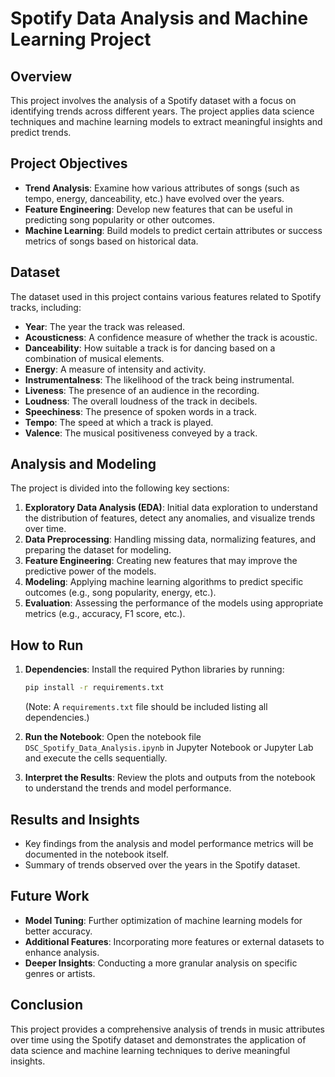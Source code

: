 # Spotify Data Analysis and Machine Learning Project

## Overview

This project involves the analysis of a Spotify dataset with a focus on identifying trends across different years. The project applies data science techniques and machine learning models to extract meaningful insights and predict trends.

## Project Objectives

- **Trend Analysis**: Examine how various attributes of songs (such as tempo, energy, danceability, etc.) have evolved over the years.
- **Feature Engineering**: Develop new features that can be useful in predicting song popularity or other outcomes.
- **Machine Learning**: Build models to predict certain attributes or success metrics of songs based on historical data.

## Dataset

The dataset used in this project contains various features related to Spotify tracks, including:

- **Year**: The year the track was released.
- **Acousticness**: A confidence measure of whether the track is acoustic.
- **Danceability**: How suitable a track is for dancing based on a combination of musical elements.
- **Energy**: A measure of intensity and activity.
- **Instrumentalness**: The likelihood of the track being instrumental.
- **Liveness**: The presence of an audience in the recording.
- **Loudness**: The overall loudness of the track in decibels.
- **Speechiness**: The presence of spoken words in a track.
- **Tempo**: The speed at which a track is played.
- **Valence**: The musical positiveness conveyed by a track.

## Analysis and Modeling

The project is divided into the following key sections:

1. **Exploratory Data Analysis (EDA)**: Initial data exploration to understand the distribution of features, detect any anomalies, and visualize trends over time.
2. **Data Preprocessing**: Handling missing data, normalizing features, and preparing the dataset for modeling.
3. **Feature Engineering**: Creating new features that may improve the predictive power of the models.
4. **Modeling**: Applying machine learning algorithms to predict specific outcomes (e.g., song popularity, energy, etc.).
5. **Evaluation**: Assessing the performance of the models using appropriate metrics (e.g., accuracy, F1 score, etc.).

## How to Run

1. **Dependencies**: Install the required Python libraries by running:
   ```bash
   pip install -r requirements.txt
   ```
   (Note: A `requirements.txt` file should be included listing all dependencies.)

2. **Run the Notebook**: Open the notebook file `DSC_Spotify_Data_Analysis.ipynb` in Jupyter Notebook or Jupyter Lab and execute the cells sequentially.

3. **Interpret the Results**: Review the plots and outputs from the notebook to understand the trends and model performance.

## Results and Insights

- Key findings from the analysis and model performance metrics will be documented in the notebook itself.
- Summary of trends observed over the years in the Spotify dataset.

## Future Work

- **Model Tuning**: Further optimization of machine learning models for better accuracy.
- **Additional Features**: Incorporating more features or external datasets to enhance analysis.
- **Deeper Insights**: Conducting a more granular analysis on specific genres or artists.

## Conclusion

This project provides a comprehensive analysis of trends in music attributes over time using the Spotify dataset and demonstrates the application of data science and machine learning techniques to derive meaningful insights.
